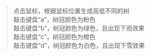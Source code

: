 >点击鼠标，根据鼠标位置生成高低不同的树  
>敲击键盘“a”，树冠颜色为粉色  
>敲击键盘“b”，树冠颜色为绿色，且出现下雨效果  
>敲击键盘“c”，树冠颜色为橙色  
>敲击键盘“d”，树冠颜色为白色，且出现下雪效果
